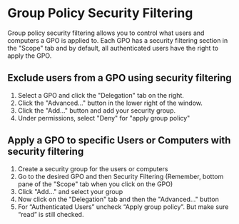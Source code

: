 # Group Policy Security Filtering

Group policy security filtering allows you to control what users and computers a GPO is applied to. Each GPO has a security filtering section in the "Scope" tab and by default, all authenticated users have the right to apply the GPO.

## Exclude users from a GPO using security filtering

1. Select a GPO and click the "Delegation" tab on the right.
2. Click the "Advanced..." button in the lower right of the window.
3. Click the "Add..." button and add your security group.
4. Under permissions, select "Deny" for "apply group policy"

## Apply a GPO to specific Users or Computers with security filtering

1. Create a security group for the users or computers
2. Go to the desired GPO and then Security Filtering (Remember, bottom pane of the "Scope" tab when you click on the GPO)
3. Click "Add..." and select your group
4. Now click on the "Delegation" tab and then the "Advanced..." button
5. For “Authenticated Users” uncheck “Apply group policy”. But make sure “read” is still checked.